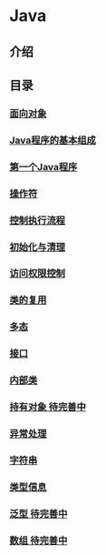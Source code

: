 # Java
## 介绍 
## 目录

### [面向对象](面向对象.md)
### [Java程序的基本组成](Java程序的基本组成部分___一切皆对象.md)
### [第一个Java程序](src/firstJavaProgram/src/com/tlxxm/first/HelloWorld.java)
### [操作符](操作符.md)
### [控制执行流程](控制执行流程.md)
### [初始化与清理](初始化与清理.md)
### [访问权限控制](访问权限控制.md)
### [类的复用](类的复用.md)
### [多态](多态.md)
### [接口](接口.md)
### [内部类](内部类.md)
### [持有对象 待完善中](持有对象.md)
### [异常处理](异常处理.md)
### [字符串](字符串.md)
### [类型信息](类型信息.md)
### [泛型 待完善中](泛型.md)
### [数组 待完善中](数组.md)

